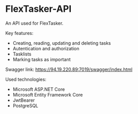 # FlexTasker-API

An API used for FlexTasker.

Key features:
* Creating, reading, updating and deleting tasks
* Autentication and authorization
* Tasklists
* Marking tasks as important

Swagger link: https://94.19.220.89:7019/swagger/index.html

Used technologies:
* Microsoft ASP.NET Core
* Microsoft Entity Framework Core
* JwtBearer
* PostgreSQL
